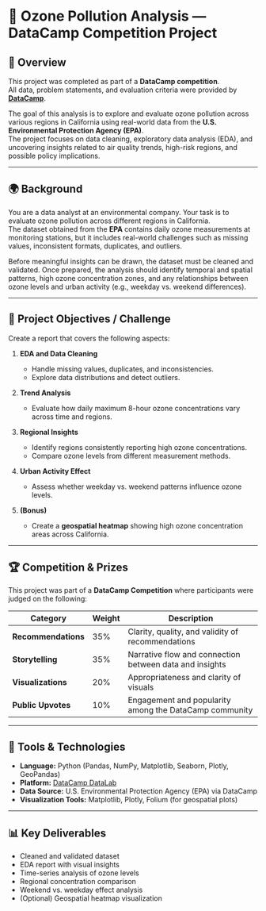 # 🧠 Ozone Pollution Analysis — DataCamp Competition Project

## 📘 Overview
This project was completed as part of a **DataCamp competition**.  
All data, problem statements, and evaluation criteria were provided by **[DataCamp](https://www.datacamp.com/)**.  

The goal of this analysis is to explore and evaluate ozone pollution across various regions in California using real-world data from the **U.S. Environmental Protection Agency (EPA)**.  
The project focuses on data cleaning, exploratory data analysis (EDA), and uncovering insights related to air quality trends, high-risk regions, and possible policy implications.

---

## 🌍 Background
You are a data analyst at an environmental company. Your task is to evaluate ozone pollution across different regions in California.  
The dataset obtained from the **EPA** contains daily ozone measurements at monitoring stations, but it includes real-world challenges such as missing values, inconsistent formats, duplicates, and outliers.  

Before meaningful insights can be drawn, the dataset must be cleaned and validated. Once prepared, the analysis should identify temporal and spatial patterns, high ozone concentration zones, and any relationships between ozone levels and urban activity (e.g., weekday vs. weekend differences).

---

## 🎯 Project Objectives / Challenge
Create a report that covers the following aspects:

1. **EDA and Data Cleaning**
   - Handle missing values, duplicates, and inconsistencies.  
   - Explore data distributions and detect outliers.  

2. **Trend Analysis**
   - Evaluate how daily maximum 8-hour ozone concentrations vary across time and regions.  

3. **Regional Insights**
   - Identify regions consistently reporting high ozone concentrations.  
   - Compare ozone levels from different measurement methods.  

4. **Urban Activity Effect**
   - Assess whether weekday vs. weekend patterns influence ozone levels.  

5. **(Bonus)**
   - Create a **geospatial heatmap** showing high ozone concentration areas across California.

---

## 🏆 Competition & Prizes
This project was part of a **DataCamp Competition** where participants were judged on the following:

| Category | Weight | Description |
|-----------|---------|-------------|
| **Recommendations** | 35% | Clarity, quality, and validity of recommendations |
| **Storytelling** | 35% | Narrative flow and connection between data and insights |
| **Visualizations** | 20% | Appropriateness and clarity of visuals |
| **Public Upvotes** | 10% | Engagement and popularity among the DataCamp community |


---

## 🧰 Tools & Technologies
- **Language:** Python (Pandas, NumPy, Matplotlib, Seaborn, Plotly, GeoPandas)  
- **Platform:** [DataCamp DataLab](https://www.datacamp.com/datalab)  
- **Data Source:** U.S. Environmental Protection Agency (EPA) via DataCamp  
- **Visualization Tools:** Matplotlib, Plotly, Folium (for geospatial plots)

---

## 📊 Key Deliverables
- Cleaned and validated dataset  
- EDA report with visual insights  
- Time-series analysis of ozone levels  
- Regional concentration comparison  
- Weekend vs. weekday effect analysis  
- (Optional) Geospatial heatmap visualization  


